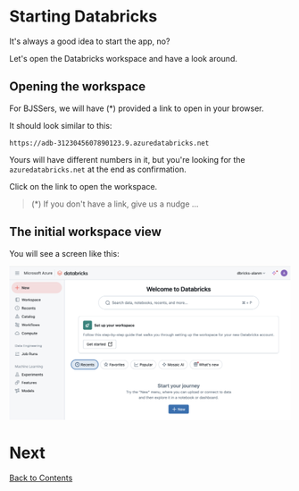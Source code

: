 # Starting Databricks
It's always a good idea to start the app, no?

Let's open the Databricks workspace and have a look around.

## Opening the workspace
For BJSSers, we will have (*) provided a link to open in your browser.

It should look similar to this:

```text
https://adb-3123045607890123.9.azuredatabricks.net
```
Yours will have different numbers in it, but you're looking for the `azuredatabricks.net` at the end as confirmation.

Click on the link to open the workspace.

> (*) If you don't have a link, give us a nudge ...

## The initial workspace view
You will see a screen like this:

![The Databricks web-based user interface](/images/databricks-workspace.png
)

# Next
[Back to Contents](/contents.md)
